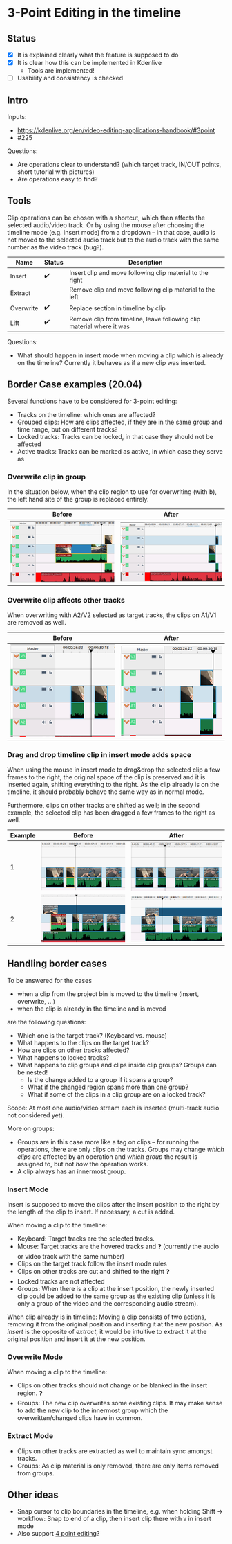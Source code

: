 # 3-Point Editing in the timeline

## Status

* [x] It is explained clearly what the feature is supposed to do
* [x] It is clear how this can be implemented in Kdenlive
  * Tools are implemented!
* [ ] Usability and consistency is checked

## Intro

Inputs:

* https://kdenlive.org/en/video-editing-applications-handbook/#3point
* #225

Questions:

* Are operations clear to understand? (which target track, IN/OUT points, short tutorial with pictures)
* Are operations easy to find?

## Tools

Clip operations can be chosen with a shortcut, which then affects the selected audio/video track. Or by using the mouse after choosing the timeline mode (e.g. insert mode) from a dropdown – in that case, audio is not moved to the selected audio track but to the audio track with the same number as the video track (bug?).

| Name | Status | Description |
| --- | --- | --- |
| Insert | ✔️ | Insert clip and move following clip material to the right
| Extract | | Remove clip and move following clip material to the left
| Overwrite | ✔️ | Replace section in timeline by clip
| Lift | ✔️ | Remove clip from timeline, leave following clip material where it was

Questions:

* What should happen in insert mode when moving a clip which is already on the timeline? Currently it behaves as if a new clip was inserted.


## Border Case examples (20.04)

Several functions have to be considered for 3-point editing:

* Tracks on the timeline: which ones are affected?
* Grouped clips: How are clips affected, if they are in the same group and time range, but on different tracks?
* Locked tracks: Tracks can be locked, in that case they should not be affected
* Active tracks: Tracks can be marked as active, in which case they serve as 

### Overwrite clip in group

In the situation below, when the clip region to use for overwriting (with <kbd>b</kbd>), the left hand site of the group is replaced entirely.

| Before | After |
|---|---|
| ![image](uploads/33f81ef16dde4e8daad7b97f80b733c2/image.png) | ![image](uploads/ba1c54525135f43b58edb8d5699fa17a/image.png) |

### Overwrite clip affects other tracks

When overwriting with A2/V2 selected as target tracks, the clips on A1/V1 are removed as well.

| Before | After |
|---|---|
| ![image](uploads/b15df17626397f84d52dc7a3ca43efac/image.png) | ![image](uploads/911f1ea47aaab84fd7d77058f06bb1f9/image.png) |


### Drag and drop timeline clip in insert mode adds space

When using the mouse in insert mode to drag&drop the selected clip a few frames to the right, the original space of the clip is preserved and it is inserted again, shifting everything to the right. As the clip already is on the timeline, it should probably behave the same way as in normal mode.

Furthermore, clips on other tracks are shifted as well; in the second example, the selected clip has been dragged a few frames to the right as well.

| Example| Before | After |
|---|---|---|
|1| ![image](uploads/35b118c0f1e85648afd583422de48492/image.png) | ![image](uploads/79f4f0d8d7b30507e12e988cc3191d96/image.png) |
|2| ![image](uploads/cdf48e42e270f38f491f616543a255d2/image.png) | ![image](uploads/5ac983ed48f80f11848cfc252d1d72bc/image.png) |


## Handling border cases

To be answered for the cases

* when a clip from the project bin is moved to the timeline (insert, overwrite, …)
* when the clip is already in the timeline and is moved

are the following questions:

* Which one is the target track? (Keyboard vs. mouse)
* What happens to the clips on the target track?
* How are clips on other tracks affected?
* What happens to locked tracks?
* What happens to clip groups and clips inside clip groups? Groups can be nested!
  * Is the change added to a group if it spans a group?
  * What if the changed region spans more than one group?
  * What if some of the clips in a clip group are on a locked track?

Scope: At most one audio/video stream each is inserted (multi-track audio not considered yet).

More on groups:

* Groups are in this case more like a tag on clips – for running the operations, there are only clips on the tracks. Groups may change *which clips* are affected by an operation and *which group* the result is assigned to, but not *how* the operation works.
* A clip always has an innermost group.

### Insert Mode

Insert is supposed to move the clips after the insert position to the right by the length of the clip to insert. If necessary, a cut is added.

When moving a clip to the timeline:

* Keyboard: Target tracks are the selected tracks.
* Mouse: Target tracks are the hovered tracks and :question: (currently the audio or video track with the same number)
* Clips on the target track follow the insert mode rules
* Clips on other tracks are cut and shifted to the right :question: 
* Locked tracks are not affected
* Groups: When there is a clip at the insert position, the newly inserted clip could be added to the same group as the existing clip (unless it is only a group of the video and the corresponding audio stream).

When clip already is in timeline: Moving a clip consists of two actions, removing it from the original position and inserting it at the new position. As *insert* is the opposite of *extract*, it would be intuitive to extract it at the original position and insert it at the new position.


### Overwrite Mode

When moving a clip to the timeline:

* Clips on other tracks should not change or be blanked in the insert region. :question: 
* Groups: The new clip overwrites some existing clips. It may make sense to add the new clip to the innermost group which the overwritten/changed clips have in common.


### Extract Mode

* Clips on other tracks are extracted as well to maintain sync amongst tracks.
* Groups: As clip material is only removed, there are only items removed from groups.


## Other ideas

* Snap cursor to clip boundaries in the timeline, e.g. when holding Shift → workflow: Snap to end of a clip, then insert clip there with `V` in insert mode
* Also support [4 point editing](https://www.premiumbeat.com/blog/3-and-4-point-editing-premiere-pro/)?
